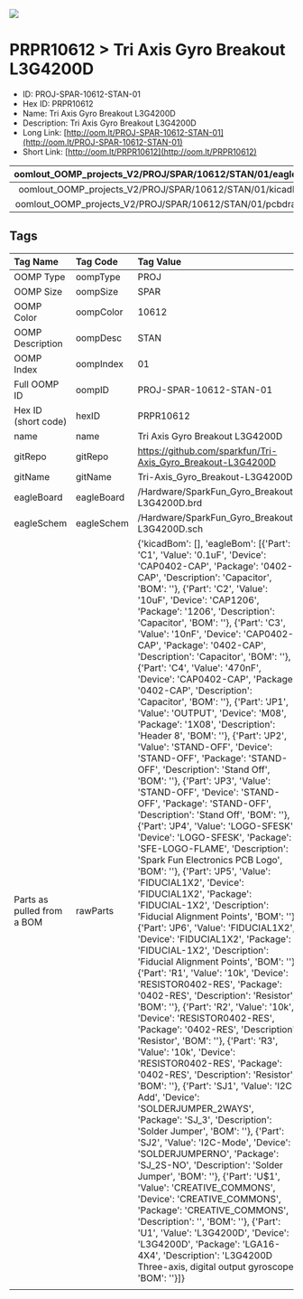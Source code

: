 


  
![][im]
# PRPR10612 > Tri Axis Gyro Breakout L3G4200D

- ID: PROJ-SPAR-10612-STAN-01
- Hex ID: PRPR10612
- Name: Tri Axis Gyro Breakout L3G4200D
- Description: Tri Axis Gyro Breakout L3G4200D
- Long Link: [http://oom.lt/PROJ-SPAR-10612-STAN-01](http://oom.lt/PROJ-SPAR-10612-STAN-01)
- Short Link: [http://oom.lt/PRPR10612](http://oom.lt/PRPR10612)
  

|oomlout_OOMP_projects_V2/PROJ/SPAR/10612/STAN/01/eagleImage.png|oomlout_OOMP_projects_V2/PROJ/SPAR/10612/STAN/01/eagleSchemImage.png|oomlout_OOMP_projects_V2/PROJ/SPAR/10612/STAN/01/kicadPcb3dFront.png|oomlout_OOMP_projects_V2/PROJ/SPAR/10612/STAN/01/kicadPcb3dBack.png|
| :---: | :---: | :---: | :---: |
|oomlout_OOMP_projects_V2/PROJ/SPAR/10612/STAN/01/kicadPcb3d.png|oomlout_OOMP_projects_V2/PROJ/SPAR/10612/STAN/01/bomBack.png|oomlout_OOMP_projects_V2/PROJ/SPAR/10612/STAN/01/bomFront.png|oomlout_OOMP_projects_V2/PROJ/SPAR/10612/STAN/01/pcbdraw.svg|
|oomlout_OOMP_projects_V2/PROJ/SPAR/10612/STAN/01/pcbdrawBack.svg||||

## Tags
  

|Tag Name|Tag Code|Tag Value|
| :--- | :--- | :--- |
|OOMP Type|oompType|PROJ|
|OOMP Size|oompSize|SPAR|
|OOMP Color|oompColor|10612|
|OOMP Description|oompDesc|STAN|
|OOMP Index|oompIndex|01|
|Full OOMP ID|oompID|PROJ-SPAR-10612-STAN-01|
|Hex ID (short code)|hexID|PRPR10612|
|name|name|Tri Axis Gyro Breakout L3G4200D|
|gitRepo|gitRepo|https://github.com/sparkfun/Tri-Axis_Gyro_Breakout-L3G4200D|
|gitName|gitName|Tri-Axis_Gyro_Breakout-L3G4200D|
|eagleBoard|eagleBoard|/Hardware/SparkFun_Gyro_Breakout-L3G4200D.brd|
|eagleSchem|eagleSchem|/Hardware/SparkFun_Gyro_Breakout-L3G4200D.sch|
|Parts as pulled from a BOM|rawParts|{'kicadBom': [], 'eagleBom': [{'Part': 'C1', 'Value': '0.1uF', 'Device': 'CAP0402-CAP', 'Package': '0402-CAP', 'Description': 'Capacitor', 'BOM': ''}, {'Part': 'C2', 'Value': '10uF', 'Device': 'CAP1206', 'Package': '1206', 'Description': 'Capacitor', 'BOM': ''}, {'Part': 'C3', 'Value': '10nF', 'Device': 'CAP0402-CAP', 'Package': '0402-CAP', 'Description': 'Capacitor', 'BOM': ''}, {'Part': 'C4', 'Value': '470nF', 'Device': 'CAP0402-CAP', 'Package': '0402-CAP', 'Description': 'Capacitor', 'BOM': ''}, {'Part': 'JP1', 'Value': 'OUTPUT', 'Device': 'M08', 'Package': '1X08', 'Description': 'Header 8', 'BOM': ''}, {'Part': 'JP2', 'Value': 'STAND-OFF', 'Device': 'STAND-OFF', 'Package': 'STAND-OFF', 'Description': 'Stand Off', 'BOM': ''}, {'Part': 'JP3', 'Value': 'STAND-OFF', 'Device': 'STAND-OFF', 'Package': 'STAND-OFF', 'Description': 'Stand Off', 'BOM': ''}, {'Part': 'JP4', 'Value': 'LOGO-SFESK', 'Device': 'LOGO-SFESK', 'Package': 'SFE-LOGO-FLAME', 'Description': 'Spark Fun Electronics PCB Logo', 'BOM': ''}, {'Part': 'JP5', 'Value': 'FIDUCIAL1X2', 'Device': 'FIDUCIAL1X2', 'Package': 'FIDUCIAL-1X2', 'Description': 'Fiducial Alignment Points', 'BOM': ''}, {'Part': 'JP6', 'Value': 'FIDUCIAL1X2', 'Device': 'FIDUCIAL1X2', 'Package': 'FIDUCIAL-1X2', 'Description': 'Fiducial Alignment Points', 'BOM': ''}, {'Part': 'R1', 'Value': '10k', 'Device': 'RESISTOR0402-RES', 'Package': '0402-RES', 'Description': 'Resistor', 'BOM': ''}, {'Part': 'R2', 'Value': '10k', 'Device': 'RESISTOR0402-RES', 'Package': '0402-RES', 'Description': 'Resistor', 'BOM': ''}, {'Part': 'R3', 'Value': '10k', 'Device': 'RESISTOR0402-RES', 'Package': '0402-RES', 'Description': 'Resistor', 'BOM': ''}, {'Part': 'SJ1', 'Value': 'I2C-Add', 'Device': 'SOLDERJUMPER_2WAYS', 'Package': 'SJ_3', 'Description': 'Solder Jumper', 'BOM': ''}, {'Part': 'SJ2', 'Value': 'I2C-Mode', 'Device': 'SOLDERJUMPERNO', 'Package': 'SJ_2S-NO', 'Description': 'Solder Jumper', 'BOM': ''}, {'Part': 'U$1', 'Value': 'CREATIVE_COMMONS', 'Device': 'CREATIVE_COMMONS', 'Package': 'CREATIVE_COMMONS', 'Description': '', 'BOM': ''}, {'Part': 'U1', 'Value': 'L3G4200D', 'Device': 'L3G4200D', 'Package': 'LGA16-4X4', 'Description': 'L3G4200D Three-axis, digital output gyroscope', 'BOM': ''}]}|
||||



[im]: PROJ/SPAR/10612/STAN/01/kicadPcb3d_450.png
